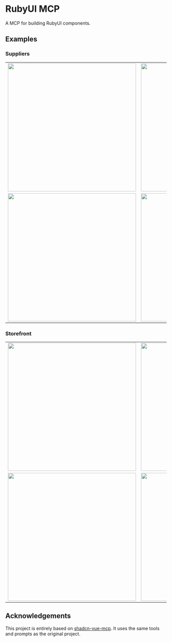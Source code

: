 # RubyUI MCP

A MCP for building RubyUI components.

## Examples

### Suppliers

<div align="center">
  <table>
    <tr>
      <td><img src="https://github.com/user-attachments/assets/de7a3267-e566-46f9-85a0-83a7f4346d20" width="400"/></td>
      <td><img src="https://github.com/user-attachments/assets/b892478a-21f0-4eee-b951-fa6541f2b19e" width="400"/></td>
    </tr>
    <tr>
      <td><img src="https://github.com/user-attachments/assets/b067a075-454e-4522-b9c8-25ebea0b77ab" width="400"/></td>
      <td><img src="https://github.com/user-attachments/assets/b91b833f-d57e-44c8-82cc-79b05cdeed36" width="400"/></td>
    </tr>
  </table>
</div>

### Storefront

<div align="center">
  <table>
    <tr>
      <td><img src="https://github.com/user-attachments/assets/f2dd232a-3bc4-4d38-acfd-6b5f649b404f" width="400"/></td>
      <td><img src="https://github.com/user-attachments/assets/d71b780b-f554-49c1-a73e-b280052a65c1" width="400"/></td>
    </tr>
    <tr>
      <td><img src="https://github.com/user-attachments/assets/58a237f4-d18b-4809-a97b-9b33e9d0471a" width="400"/></td>
      <td><img src="https://github.com/user-attachments/assets/ba3b4a4f-0e9a-43e6-9a7c-4bd53389102c" width="400"/></td>
    </tr>
  </table>
</div>

## Acknowledgements


This project is entirely based on [shadcn-vue-mcp](https://github.com/HelloGGX/shadcn-vue-mcp). It uses the same tools and prompts as the original project.
